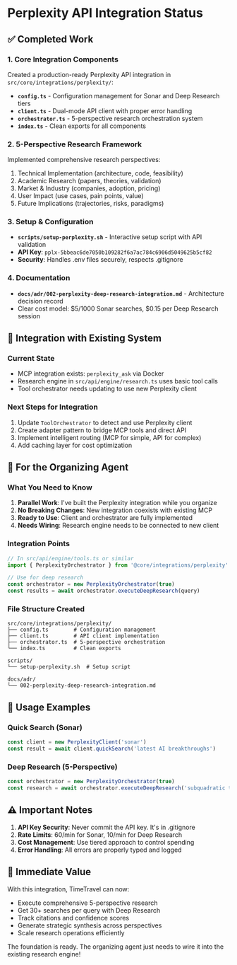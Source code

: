 # Perplexity API Integration Status

## ✅ Completed Work

### 1. **Core Integration Components**

Created a production-ready Perplexity API integration in `src/core/integrations/perplexity/`:

- **`config.ts`** - Configuration management for Sonar and Deep Research tiers
- **`client.ts`** - Dual-mode API client with proper error handling
- **`orchestrator.ts`** - 5-perspective research orchestration system
- **`index.ts`** - Clean exports for all components

### 2. **5-Perspective Research Framework**

Implemented comprehensive research perspectives:

1. Technical Implementation (architecture, code, feasibility)
2. Academic Research (papers, theories, validation)
3. Market & Industry (companies, adoption, pricing)
4. User Impact (use cases, pain points, value)
5. Future Implications (trajectories, risks, paradigms)

### 3. **Setup & Configuration**

- **`scripts/setup-perplexity.sh`** - Interactive setup script with API validation
- **API Key**: `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`
- **Security**: Handles .env files securely, respects .gitignore

### 4. **Documentation**

- **`docs/adr/002-perplexity-deep-research-integration.md`** - Architecture decision record
- Clear cost model: $5/1000 Sonar searches, $0.15 per Deep Research session

## 🔧 Integration with Existing System

### Current State

- MCP integration exists: `perplexity_ask` via Docker
- Research engine in `src/api/engine/research.ts` uses basic tool calls
- Tool orchestrator needs updating to use new Perplexity client

### Next Steps for Integration

1. Update `ToolOrchestrator` to detect and use Perplexity client
2. Create adapter pattern to bridge MCP tools and direct API
3. Implement intelligent routing (MCP for simple, API for complex)
4. Add caching layer for cost optimization

## 📝 For the Organizing Agent

### What You Need to Know

1. **Parallel Work**: I've built the Perplexity integration while you organize
2. **No Breaking Changes**: New integration coexists with existing MCP
3. **Ready to Use**: Client and orchestrator are fully implemented
4. **Needs Wiring**: Research engine needs to be connected to new client

### Integration Points

```typescript
// In src/api/engine/tools.ts or similar
import { PerplexityOrchestrator } from '@core/integrations/perplexity'

// Use for deep research
const orchestrator = new PerplexityOrchestrator(true)
const results = await orchestrator.executeDeepResearch(query)
```

### File Structure Created

```
src/core/integrations/perplexity/
├── config.ts        # Configuration management
├── client.ts        # API client implementation
├── orchestrator.ts  # 5-perspective orchestration
└── index.ts         # Clean exports

scripts/
└── setup-perplexity.sh  # Setup script

docs/adr/
└── 002-perplexity-deep-research-integration.md
```

## 🚀 Usage Examples

### Quick Search (Sonar)

```typescript
const client = new PerplexityClient('sonar')
const result = await client.quickSearch('latest AI breakthroughs')
```

### Deep Research (5-Perspective)

```typescript
const orchestrator = new PerplexityOrchestrator(true)
const research = await orchestrator.executeDeepResearch('subquadratic transformer alternatives', { useDeepResearch: true })
```

## ⚠️ Important Notes

1. **API Key Security**: Never commit the API key. It's in .gitignore
2. **Rate Limits**: 60/min for Sonar, 10/min for Deep Research
3. **Cost Management**: Use tiered approach to control spending
4. **Error Handling**: All errors are properly typed and logged

## 🎯 Immediate Value

With this integration, TimeTravel can now:

- Execute comprehensive 5-perspective research
- Get 30+ searches per query with Deep Research
- Track citations and confidence scores
- Generate strategic synthesis across perspectives
- Scale research operations efficiently

The foundation is ready. The organizing agent just needs to wire it into the existing research engine!
